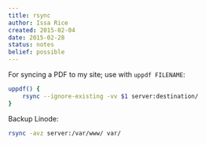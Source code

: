 ```yaml
---
title: rsync
author: Issa Rice
created: 2015-02-04
date: 2015-02-28
status: notes
belief: possible
---
```


For syncing a PDF to my site; use with `uppdf FILENAME`:

```bash
uppdf() {
    rsync --ignore-existing -vv $1 server:destination/
}
```

Backup Linode:

```bash
rsync -avz server:/var/www/ var/
```
